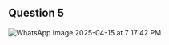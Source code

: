 ## Question 5
![WhatsApp Image 2025-04-15 at 7 17 42 PM](https://github.com/user-attachments/assets/61639f39-529e-40e5-907b-00032f00fcbc)
